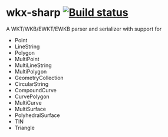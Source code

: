wkx-sharp [![Build status](https://ci.appveyor.com/api/projects/status/a7501564auswvihn?svg=true)](https://ci.appveyor.com/project/cschwarz/wkx-sharp)
========

A WKT/WKB/EWKT/EWKB parser and serializer with support for

- Point
- LineString
- Polygon
- MultiPoint
- MultiLineString
- MultiPolygon
- GeometryCollection
- CircularString
- CompoundCurve
- CurvePolygon
- MultiCurve
- MultiSurface
- PolyhedralSurface
- TIN
- Triangle